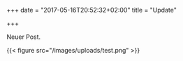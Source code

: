 +++
date = "2017-05-16T20:52:32+02:00"
title = "Update"

+++



Neuer Post.

{{< figure src="/images/uploads/test.png" >}}